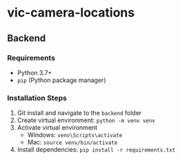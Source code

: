 # vic-camera-locations

## Backend

### Requirements

- Python 3.7+
- `pip` (Python package manager)

### Installation Steps

1. Git install and navigate to the `backend` folder
2. Create virtual environment: `python -m venv venv`
3. Activate virtual environment
   - Windows: `venv\Scripts\activate`
   - Mac: `source venv/bin/activate`
4. Install dependencies: `pip install -r requirements.txt`